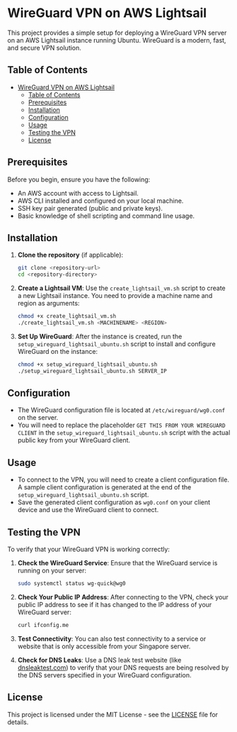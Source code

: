 # WireGuard VPN on AWS Lightsail

This project provides a simple setup for deploying a WireGuard VPN server on an AWS Lightsail instance running Ubuntu. WireGuard is a modern, fast, and secure VPN solution.

## Table of Contents

- [WireGuard VPN on AWS Lightsail](#wireguard-vpn-on-aws-lightsail)
  - [Table of Contents](#table-of-contents)
  - [Prerequisites](#prerequisites)
  - [Installation](#installation)
  - [Configuration](#configuration)
  - [Usage](#usage)
  - [Testing the VPN](#testing-the-vpn)
  - [License](#license)

## Prerequisites

Before you begin, ensure you have the following:

- An AWS account with access to Lightsail.
- AWS CLI installed and configured on your local machine.
- SSH key pair generated (public and private keys).
- Basic knowledge of shell scripting and command line usage.

## Installation

1. **Clone the repository** (if applicable):
   ```bash
   git clone <repository-url>
   cd <repository-directory>
   ```

2. **Create a Lightsail VM**:
   Use the `create_lightsail_vm.sh` script to create a new Lightsail instance. You need to provide a machine name and region as arguments:
   ```bash
   chmod +x create_lightsail_vm.sh
   ./create_lightsail_vm.sh <MACHINENAME> <REGION>
   ```

3. **Set Up WireGuard**:
   After the instance is created, run the `setup_wireguard_lightsail_ubuntu.sh` script to install and configure WireGuard on the instance:
   ```bash
   chmod +x setup_wireguard_lightsail_ubuntu.sh
   ./setup_wireguard_lightsail_ubuntu.sh SERVER_IP
   ```

## Configuration

- The WireGuard configuration file is located at `/etc/wireguard/wg0.conf` on the server.
- You will need to replace the placeholder `GET THIS FROM YOUR WIREGUARD CLIENT` in the `setup_wireguard_lightsail_ubuntu.sh` script with the actual public key from your WireGuard client.

## Usage

- To connect to the VPN, you will need to create a client configuration file. A sample client configuration is generated at the end of the `setup_wireguard_lightsail_ubuntu.sh` script.
- Save the generated client configuration as `wg0.conf` on your client device and use the WireGuard client to connect.

## Testing the VPN

To verify that your WireGuard VPN is working correctly:

1. **Check the WireGuard Service**:
   Ensure that the WireGuard service is running on your server:
   ```bash
   sudo systemctl status wg-quick@wg0
   ```

2. **Check Your Public IP Address**:
   After connecting to the VPN, check your public IP address to see if it has changed to the IP address of your WireGuard server:
   ```bash
   curl ifconfig.me
   ```

3. **Test Connectivity**:
   You can also test connectivity to a service or website that is only accessible from your Singapore server.

4. **Check for DNS Leaks**:
   Use a DNS leak test website (like [dnsleaktest.com](https://www.dnsleaktest.com/)) to verify that your DNS requests are being resolved by the DNS servers specified in your WireGuard configuration.

## License

This project is licensed under the MIT License - see the [LICENSE](LICENSE) file for details.
